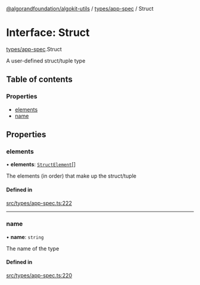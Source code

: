 [@algorandfoundation/algokit-utils](../README.md) / [types/app-spec](../modules/types_app_spec.md) / Struct

# Interface: Struct

[types/app-spec](../modules/types_app_spec.md).Struct

A user-defined struct/tuple type

## Table of contents

### Properties

- [elements](types_app_spec.Struct.md#elements)
- [name](types_app_spec.Struct.md#name)

## Properties

### elements

• **elements**: [`StructElement`](../modules/types_app_spec.md#structelement)[]

The elements (in order) that make up the struct/tuple

#### Defined in

[src/types/app-spec.ts:222](https://github.com/lempira/algokit-utils-ts/blob/main/src/types/app-spec.ts#L222)

___

### name

• **name**: `string`

The name of the type

#### Defined in

[src/types/app-spec.ts:220](https://github.com/lempira/algokit-utils-ts/blob/main/src/types/app-spec.ts#L220)
